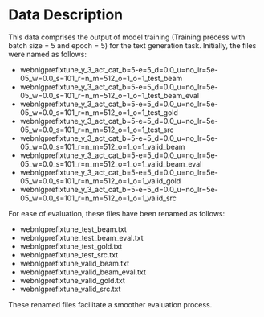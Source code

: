 # Data Description

This data comprises the output of model training (Training precess with batch size = 5 and epoch = 5) for the text generation task. Initially, the files were named as follows:

- webnlgprefixtune_y_3_act_cat_b=5-e=5_d=0.0_u=no_lr=5e-05_w=0.0_s=101_r=n_m=512_o=1_o=1_test_beam
- webnlgprefixtune_y_3_act_cat_b=5-e=5_d=0.0_u=no_lr=5e-05_w=0.0_s=101_r=n_m=512_o=1_o=1_test_beam_eval
- webnlgprefixtune_y_3_act_cat_b=5-e=5_d=0.0_u=no_lr=5e-05_w=0.0_s=101_r=n_m=512_o=1_o=1_test_gold
- webnlgprefixtune_y_3_act_cat_b=5-e=5_d=0.0_u=no_lr=5e-05_w=0.0_s=101_r=n_m=512_o=1_o=1_test_src
- webnlgprefixtune_y_3_act_cat_b=5-e=5_d=0.0_u=no_lr=5e-05_w=0.0_s=101_r=n_m=512_o=1_o=1_valid_beam
- webnlgprefixtune_y_3_act_cat_b=5-e=5_d=0.0_u=no_lr=5e-05_w=0.0_s=101_r=n_m=512_o=1_o=1_valid_beam_eval
- webnlgprefixtune_y_3_act_cat_b=5-e=5_d=0.0_u=no_lr=5e-05_w=0.0_s=101_r=n_m=512_o=1_o=1_valid_gold
- webnlgprefixtune_y_3_act_cat_b=5-e=5_d=0.0_u=no_lr=5e-05_w=0.0_s=101_r=n_m=512_o=1_o=1_valid_src

For ease of evaluation, these files have been renamed as follows:

- webnlgprefixtune_test_beam.txt
- webnlgprefixtune_test_beam_eval.txt
- webnlgprefixtune_test_gold.txt
- webnlgprefixtune_test_src.txt
- webnlgprefixtune_valid_beam.txt
- webnlgprefixtune_valid_beam_eval.txt
- webnlgprefixtune_valid_gold.txt
- webnlgprefixtune_valid_src.txt

These renamed files facilitate a smoother evaluation process.
